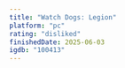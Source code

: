 ```yaml
---
title: "Watch Dogs: Legion"
platform: "pc"
rating: "disliked"
finishedDate: 2025-06-03
igdb: "100413"
---
```



